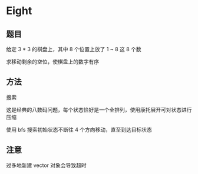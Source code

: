 # Eight

## 题目

给定 3 * 3 的棋盘上，其中 8 个位置上放了 1 ~ 8 这 8 个数

求移动剩余的空位，使棋盘上的数字有序


## 方法

搜索

这是经典的八数码问题，每个状态恰好是一个全排列，使用康托展开可对状态进行压缩

使用 bfs 搜索初始状态不断往 4 个方向移动，直至到达目标状态


## 注意

过多地新建 vector 对象会导致超时
